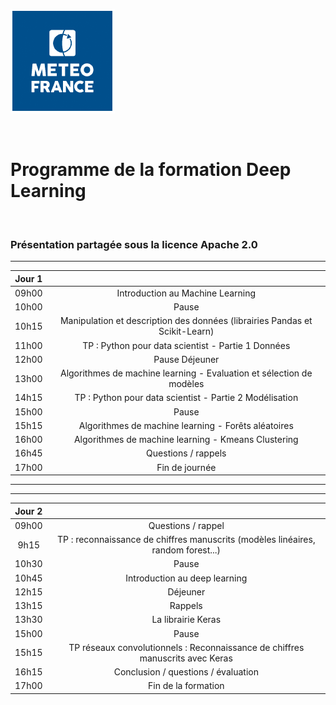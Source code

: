 <style>

.slide {
 background-color: White ;
 font: 25px arial, sans-serif; 
 position: relative;
 background-image: url('../shared_images/logo.png');
 background-repeat: no-repeat, repeat;
 background-position: bottom 10px left 10px;
 }
 
.slide a {
 color: black;
 }
 
.slide h1 {
 color: Black !important;

 } 
 
.slide h2 {
 color: SteelBlue ; 
 } 
 
 .slide h3 {
 color: LightSkyBlue ; 
 }
 
 .slide h4 { 
 color: Black; 
 }
 
 .slide h5 {
 color: Red
 }
 
</style>

<!-- *page_number: true -->

![Logo météo](../shared_images/logo2.PNG)

<br/>

Programme de la formation Deep Learning
==

<br/>

### Présentation partagée sous la licence Apache 2.0

---

<!-- *page_number: true -->

|Jour 1||
|:-:|:-:|
|09h00 | Introduction au Machine Learning|
|10h00 | Pause|
|10h15 | Manipulation et description des données (librairies Pandas et Scikit-Learn) |
|11h00 | TP : Python pour data scientist - Partie 1 Données|
|12h00 | Pause Déjeuner|
|13h00 | Algorithmes de machine learning - Evaluation et sélection de modèles |
|14h15 | TP : Python pour data scientist - Partie 2 Modélisation |
|15h00 | Pause|
|15h15 | Algorithmes de machine learning - Forêts aléatoires |
|16h00 | Algorithmes de machine learning - Kmeans Clustering |
|16h45 | Questions / rappels|
|17h00 | Fin de journée|

---
---
<!-- *page_number: true -->

|Jour 2 ||
|:-:|:-:|
|09h00 | Questions / rappel |
|9h15 | TP : reconnaissance de chiffres manuscrits (modèles linéaires, random forest...) |
|10h30 | Pause |
|10h45 | Introduction au deep learning |
|12h15 | Déjeuner |
|13h15 | Rappels |
|13h30 |  La librairie Keras |
|15h00 | Pause |
|15h15 |TP réseaux convolutionnels : Reconnaissance de chiffres manuscrits avec Keras | |
|16h15 | Conclusion / questions / évaluation |
|17h00 | Fin de la formation |










